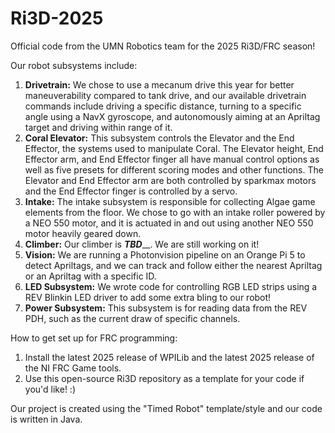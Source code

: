 # Ri3D-2025
Official code from the UMN Robotics team for the 2025 Ri3D/FRC season!
 
Our robot subsystems include:
1) **Drivetrain:** We chose to use a mecanum drive this year for better maneuverability compared to tank drive, and our available drivetrain commands include driving a specific distance, turning to a specific angle using a NavX gyroscope, and autonomously aiming at an Apriltag target and driving within range of it.
2) **Coral Elevator:** This subsystem controls the Elevator and the End Effector, the systems used to manipulate Coral. The Elevator height, End Effector arm, and End Effector finger all have manual control options as well as five presets for different scoring modes and other functions. The Elevator and End Effector arm are both controlled by sparkmax motors and the End Effector finger is controlled by a servo.
3) **Intake:** The intake subsystem is responsible for collecting Algae game elements from the floor. We chose to go with an intake roller powered by a NEO 550 motor, and it is actuated in and out using another NEO 550 motor heavily geared down.
4) **Climber:** Our climber is _____TBD_______. We are still working on it!
5) **Vision:** We are running a Photonvision pipeline on an Orange Pi 5 to detect Apriltags, and we can track and follow either the nearest Apriltag or an Apriltag with a specific ID.
6) **LED Subsystem:** We wrote code for controlling RGB LED strips using a REV Blinkin LED driver to add some extra bling to our robot!
7) **Power Subsystem:** This subsystem is for reading data from the REV PDH, such as the current draw of specific channels.

How to get set up for FRC programming:
1) Install the latest 2025 release of WPILib and the latest 2025 release of the NI FRC Game tools.
2) Use this open-source Ri3D repository as a template for your code if you'd like! :)

Our project is created using the "Timed Robot" template/style and our code is written in Java.

